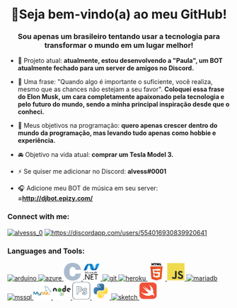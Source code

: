 <h1 align="center">👋Seja bem-vindo(a) ao meu GitHub!</h1>
<h3 align="center">Sou apenas um brasileiro tentando usar a tecnologia para transformar o mundo em um lugar melhor!</h3>

- 🔭 Projeto atual: **atualmente, estou desenvolvendo a "Paula", um BOT atualmente fechado para um server de amigos no Discord.**

- 💬 Uma frase: "Quando algo é importante o suficiente, você realiza, mesmo que as chances não estejam a seu favor". **Coloquei essa frase do Elon Musk, um cara completamente apaixonado pela tecnologia e pelo futuro do mundo, sendo a minha principal inspiração desde que o conheci.**

- 🤝 Meus objetivos na programação: **quero apenas crescer dentro do mundo da programação, mas levando tudo apenas como hobbie e experiência.**

- 🚘 Objetivo na vida atual: **comprar um Tesla Model 3.**

- ⚡ Se quiser me adicionar no Discord: **alvess#0001**

- 🎧 Adicione meu BOT de música em seu server: **=http://djbot.epizy.com/**

<h3 align="left">Connect with me:</h3>
<p align="left">
<a href="https://twitter.com/alvesss_0" target="blank"><img align="center" src="https://cdn.jsdelivr.net/npm/simple-icons@3.0.1/icons/twitter.svg" alt="alvesss_0" height="30" width="40" /></a>
<a href="https://discord.gg/https://discordapp.com/users/554016930839920641" target="blank"><img align="center" src="https://cdn.jsdelivr.net/npm/simple-icons@3.0.1/icons/discord.svg" alt="https://discordapp.com/users/554016930839920641" height="30" width="40" /></a>
</p>

<h3 align="left">Languages and Tools:</h3>
<p align="left"> <a href="https://www.arduino.cc/" target="_blank"> <img src="https://cdn.worldvectorlogo.com/logos/arduino-1.svg" alt="arduino" width="40" height="40"/> </a> <a href="https://azure.microsoft.com/en-in/" target="_blank"> <img src="https://www.vectorlogo.zone/logos/microsoft_azure/microsoft_azure-icon.svg" alt="azure" width="40" height="40"/> </a> <a href="https://www.cprogramming.com/" target="_blank"> <img src="https://raw.githubusercontent.com/devicons/devicon/master/icons/c/c-original.svg" alt="c" width="40" height="40"/> </a> <a href="https://dotnet.microsoft.com/" target="_blank"> <img src="https://raw.githubusercontent.com/devicons/devicon/master/icons/dot-net/dot-net-original-wordmark.svg" alt="dotnet" width="40" height="40"/> </a> <a href="https://git-scm.com/" target="_blank"> <img src="https://www.vectorlogo.zone/logos/git-scm/git-scm-icon.svg" alt="git" width="40" height="40"/> </a> <a href="https://heroku.com" target="_blank"> <img src="https://www.vectorlogo.zone/logos/heroku/heroku-icon.svg" alt="heroku" width="40" height="40"/> </a> <a href="https://www.w3.org/html/" target="_blank"> <img src="https://raw.githubusercontent.com/devicons/devicon/master/icons/html5/html5-original-wordmark.svg" alt="html5" width="40" height="40"/> </a> <a href="https://developer.mozilla.org/en-US/docs/Web/JavaScript" target="_blank"> <img src="https://raw.githubusercontent.com/devicons/devicon/master/icons/javascript/javascript-original.svg" alt="javascript" width="40" height="40"/> </a> <a href="https://mariadb.org/" target="_blank"> <img src="https://www.vectorlogo.zone/logos/mariadb/mariadb-icon.svg" alt="mariadb" width="40" height="40"/> </a> <a href="https://www.microsoft.com/en-us/sql-server" target="_blank"> <img src="https://cdn.worldvectorlogo.com/logos/microsoft-sql-server.svg" alt="mssql" width="40" height="40"/> </a> <a href="https://www.mysql.com/" target="_blank"> <img src="https://raw.githubusercontent.com/devicons/devicon/master/icons/mysql/mysql-original-wordmark.svg" alt="mysql" width="40" height="40"/> </a> <a href="https://nodejs.org" target="_blank"> <img src="https://raw.githubusercontent.com/devicons/devicon/master/icons/nodejs/nodejs-original-wordmark.svg" alt="nodejs" width="40" height="40"/> </a> <a href="https://www.photoshop.com/en" target="_blank"> <img src="https://raw.githubusercontent.com/devicons/devicon/master/icons/photoshop/photoshop-line.svg" alt="photoshop" width="40" height="40"/> </a> <a href="https://www.python.org" target="_blank"> <img src="https://raw.githubusercontent.com/devicons/devicon/master/icons/python/python-original.svg" alt="python" width="40" height="40"/> </a> <a href="https://www.sketch.com/" target="_blank"> <img src="https://www.vectorlogo.zone/logos/sketchapp/sketchapp-icon.svg" alt="sketch" width="40" height="40"/> </a> <a href="https://developer.apple.com/swift/" target="_blank"> <img src="https://raw.githubusercontent.com/devicons/devicon/master/icons/swift/swift-original.svg" alt="swift" width="40" height="40"/> </a> </p>

